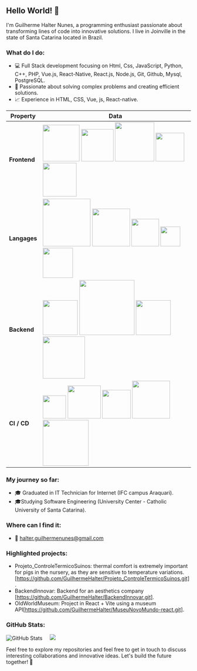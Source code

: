## Hello World! 👋

I'm Guilherme Halter Nunes, a programming enthusiast passionate about transforming lines of code into innovative solutions. I live in Joinville in the state of Santa Catarina located in Brazil.

### What do I do:
- 💻 Full Stack development focusing on Html, Css, JavaScript, Python, C++, PHP, Vue.js, React-Native, React.js, Node.js, Git, Github, Mysql, PostgreSQL.
- 🚀 Passionate about solving complex problems and creating efficient solutions.
- 📈 Experience in HTML, CSS, Vue, js, React-native.

<p align="left">
<div align="center">


 **Property**  | **Data**
---------------|-------------------------------------------------------------------
**Frontend**  |<img src="https://img.shields.io/badge/-HTML5-1C1C1C?style=plastic&logo=html5&logoColor=E34F26" width="100px"> <img src="https://img.shields.io/badge/-CSS3-1C1C1C?style=plastic&logo=css3&logoColor=1572B6" width="88px"> <img src="https://img.shields.io/badge/-ReactJs-1C1C1C?logo=react&logoColor=61DAFB&style=plastic" width="107px"> <img src="https://img.shields.io/badge/-Vite-1C1C1C?logo=vite&logoColor=B97BE0&style=plastic" width="78px"> <img src="https://img.shields.io/badge/-VueJs-1C1C1C?logo=vue.js&logoColor=48E691&style=plastic" width="92px">
 **Langages**  |<img src="https://img.shields.io/badge/-JavaScript-1C1C1C?style=plastic&logo=javascript&logoColor=eed718" width="130px"> <img src="https://img.shields.io/badge/-Python-1C1C1C?style=plastic&logo=python&logoColor=3776AB" width="103px"> <img src="https://img.shields.io/badge/-PHP-1C1C1C?style=plastic&logo=php&logoColor=9249FA" width="75px"> <img src="https://img.shields.io/badge/-C-1C1C1C?style=plastic&logo=C&logoColor=A19F9F" width="54px"> <img src="https://img.shields.io/badge/-C++-1C1C1C?style=plastic&logo=Cplusplus&logoColor=F967CC" width="82px">    
 **Backend**   |<img src="https://img.shields.io/badge/-MySQL-1C1C1C?style=plastic&logo=mysql&logoColor=4479A1" width="95px"> <img src="https://img.shields.io/badge/-ProstgresSQL-1C1C1C?style=plastic&logo=postgresql&logoColor=4479A1" width="150px"> <img src="https://img.shields.io/badge/-Django-1C1C1C?style=plastic&logo=django&logoColor=4479A1" width="95px"> <img src="https://img.shields.io/badge/-SqlServer-1C1C1C?style=plastic&logo=microsoftsqlserver&logoColor=4479A1" width="115px">
 **CI / CD**  |<img src="https://img.shields.io/badge/-git-1C1C1C?logo=git&logoColor=F05032&style=plastic" width="63px"> <img src="https://img.shields.io/badge/-github-1C1C1C?logo=github&style=plastic" width="90px"> <img src="https://img.shields.io/badge/-NPM-1C1C1C?logo=npm&logoColor=CB3837&style=plastic" width="78px">  <img src="https://img.shields.io/badge/-Node.js-1C1C1C?style=plastic&logo=Node.js&logoColor=3C873A" width="103px">  <img src="https://img.shields.io/badge/-Bootstrap-1C1C1C?style=plastic&logo=Bootstrap&logoColor=9249FA" width="125px">

</div>
</p>

### My journey so far:
- 🎓 Graduated in IT Technician for Internet (IFC campus Araquari).
- 🎓Studying Software Engineering (University Center - Catholic University of Santa Catarina).

### Where can I find it:
- 📧 halter.guilhermenunes@gmail.com

### Highlighted projects:
- Projeto_ControleTermicoSuinos: thermal comfort is extremely important for pigs in the nursery, as they are sensitive to temperature variations. [https://github.com/GuilhermeHalter/Projeto_ControleTermicoSuinos.git].
- BackendInnovar: Backend for an aesthetics company [https://github.com/GuilhermeHalter/BackendInnovar.git].
- OldWorldMuseum: Project in React + Vite using a museum API[https://github.com/GuilhermeHalter/MuseuNovoMundo-react.git].

### GitHub Stats:
![GitHub Stats](http://github-profile-summary-cards.vercel.app/api/cards/stats?username=GuilhermeHalter&theme=tokyonight)   &nbsp;&nbsp;&nbsp;  ![](http://github-profile-summary-cards.vercel.app/api/cards/repos-per-language?username=GuilhermeHalter&theme=tokyonight&exclude=html,vue)


Feel free to explore my repositories and feel free to get in touch to discuss interesting collaborations and innovative ideas. Let's build the future together! 🚀

